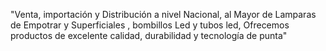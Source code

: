 "Venta, importación y Distribución a nivel Nacional, 
al Mayor de Lamparas de Empotrar y Superficiales , 
bombillos Led y tubos led, Ofrecemos productos de 
excelente calidad, durabilidad y tecnología de punta"

